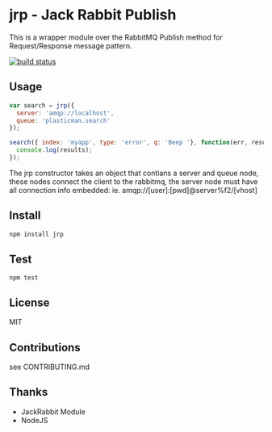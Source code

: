 # jrp - Jack Rabbit Publish

This is a wrapper module over the RabbitMQ Publish method for Request/Response message pattern.

[![build status](https://secure.travis-ci.org/twilson63/jrp.png)](http://travis-ci.org/twilson63/jrp)

## Usage

``` js
var search = jrp({
  server: 'amqp://localhost',
  queue: 'plasticman.search'
});

search({ index: 'myapp', type: 'error', q: 'Beep '}, function(err, results){
  console.log(results);
});
```

The jrp constructor takes an object that contians a server and queue node, these nodes connect the client to the rabbitmq, the server node must have all connection info embedded: ie. amqp://[user]:[pwd]@server%f2/[vhost]

## Install

``` sh
npm install jrp
```

## Test

```
npm test
```

## License

MIT

## Contributions

see CONTRIBUTING.md

## Thanks

* JackRabbit Module
* NodeJS



